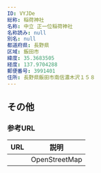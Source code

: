 ```yaml
---
ID: VYJDe
総称: 稲荷神社
名称: 中立 正一位稲荷神社
名称読み: null
別名: null
都道府県: 長野県
区域: 飯田市
緯度: 35.3683505
経度: 137.9704288
郵便番号: 3991401
住所: 長野県飯田市南信濃木沢１５８
---
```


## その他

### 参考URL

| URL | 説明          |
| --- | ------------- |
|     | OpenStreetMap |
